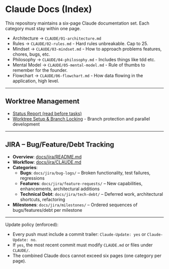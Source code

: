 # Claude Docs (Index)

This repository maintains a six-page Claude documentation set. Each category must stay within one page.

- Architecture → `CLAUDE/01-architecture.md`
- Rules → `CLAUDE/02-rules.md` - Hard rules unbreakable. Cap to 25.
- Mindset → `CLAUDE/03-mindset.md` - How to approach problems features, chores, bugs, etc.
- Philosophy → `CLAUDE/04-philosophy.md` - Includes things like tdd etc.
- Mental Model → `CLAUDE/05-mental-model.md` - Rule of thumbs to remember for the founder.
- Flowchart → `CLAUDE/06-flowchart.md` - How data flowing in the application, high level.

---

## Worktree Management
- [Status Report (read before tasks)](docs/status/STATUS_REPORT.md)
- [Worktree Setup & Branch Locking](WORKTREE_MANAGEMENT.md) - Branch protection and parallel development

---

## JIRA – Bug/Feature/Debt Tracking
- **Overview**: [docs/jira/README.md](docs/jira/README.md)
- **Workflow**: [docs/jira/CLAUDE.md](docs/jira/CLAUDE.md)
- **Categories**:
  - **Bugs**: `docs/jira/bug-logs/` – Broken functionality, test failures, regressions
  - **Features**: `docs/jira/feature-requests/` – New capabilities, enhancements, architectural additions
  - **Technical Debt**: `docs/jira/tech-debt/` – Deferred work, architectural shortcuts, refactoring
- **Milestones**: `docs/jira/milestones/` – Ordered sequences of bugs/features/debt per milestone

---

Update policy (enforced):
- Every push must include a commit trailer: `Claude-Update: yes` or `Claude-Update: no`.
- If `yes`, the most recent commit must modify `CLAUDE.md` or files under `CLAUDE/`.
- The combined Claude docs cannot exceed six pages (one category per page).
